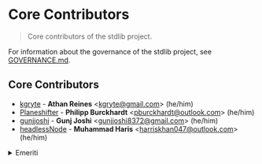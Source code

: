 <!--

@license Apache-2.0

Copyright (c) 2022 The Stdlib Authors.

Licensed under the Apache License, Version 2.0 (the "License");
you may not use this file except in compliance with the License.
You may obtain a copy of the License at

   http://www.apache.org/licenses/LICENSE-2.0

Unless required by applicable law or agreed to in writing, software
distributed under the License is distributed on an "AS IS" BASIS,
WITHOUT WARRANTIES OR CONDITIONS OF ANY KIND, either express or implied.
See the License for the specific language governing permissions and
limitations under the License.

-->

# Core Contributors

> Core contributors of the stdlib project.

For information about the governance of the stdlib project, see [GOVERNANCE.md][stdlib-governance].

## Core Contributors

-   [kgryte][athan-reines-github] - **Athan Reines** &lt;[kgryte@gmail.com][athan-reines-email]&gt; (he/him)
-   [Planeshifter][philipp-burckhardt-github] - **Philipp Burckhardt** &lt;[pburckhardt@outlook.com][philipp-burckhardt-email]&gt; (he/him)
-   [gunjjoshi][gunj-joshi-github] - **Gunj Joshi** &lt;[gunjjoshi8372@gmail.com][gunj-joshi-email]&gt; (he/him)
-   [headlessNode][muhammad-haris-github] - **Muhammad Haris** &lt;[harriskhan047@outlook.com][muhammad-haris-email]&gt; (he/him)

<details>
<summary>Emeriti</summary>

-   [rreusser][ricky-reusser-github] - **Ricky Reusser** &lt;[rsreusser@gmail.com][ricky-reusser-email]&gt; (he/him)

</details>

<section class="links">

[stdlib-governance]: https://github.com/stdlib-js/stdlib/blob/develop/GOVERNANCE.md

[athan-reines-github]: https://github.com/kgryte

[athan-reines-email]: mailto:kgryte@gmail.com

[philipp-burckhardt-github]: https://github.com/Planeshifter

[philipp-burckhardt-email]: mailto:pburckhardt@outlook.com

[ricky-reusser-github]: https://github.com/rreusser

[ricky-reusser-email]: mailto:rsreusser@gmail.com

[gunj-joshi-github]: https://github.com/gunjjoshi

[gunj-joshi-email]: mailto:gunjjoshi8372@gmail.com

[muhammad-haris-github]: https://github.com/headlessNode

[muhammad-haris-email]: mailto:harriskhan047@outlook.com

</section>

<!-- /.links -->
